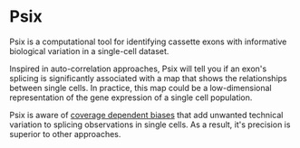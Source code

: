 # Psix

Psix is a computational tool for identifying cassette exons with informative biological variation in a single-cell dataset.

Inspired in auto-correlation approaches, Psix will tell you if an exon's splicing is significantly associated with a map that shows the relationships between single cells. In practice, this map could be a low-dimensional representation of the gene expression of a single cell population.

Psix is aware of [coverage dependent biases](https://elifesciences.org/articles/54603) that add unwanted technical variation to splicing observations in single cells. As a result, it's precision is superior to other approaches.
